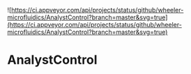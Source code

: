 ![https://ci.appveyor.com/api/projects/status/github/wheeler-microfluidics/AnalystControl?branch=master&svg=true](https://ci.appveyor.com/api/projects/status/github/wheeler-microfluidics/AnalystControl?branch=master&svg=true)
# AnalystControl
